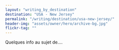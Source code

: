 ```yaml
---
layout: "writing_by_destination"
destination: "USA - New Jersey"
permalink: "/writing/destination/usa-new-jersey/"
header-img: "assets/owner/hero/archive-bg.jpg"
flickr-tag: ""
---
```


Quelques info au sujet de....